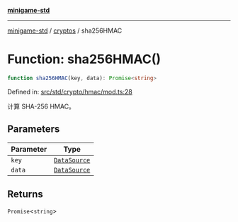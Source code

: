 [**minigame-std**](../../../README.md)

***

[minigame-std](../../../README.md) / [cryptos](../README.md) / sha256HMAC

# Function: sha256HMAC()

```ts
function sha256HMAC(key, data): Promise<string>
```

Defined in: [src/std/crypto/hmac/mod.ts:28](https://github.com/JiangJie/minigame-std/blob/fdb22241c47c2e98329a4c62befde728957e03ee/src/std/crypto/hmac/mod.ts#L28)

计算 SHA-256 HMAC。

## Parameters

| Parameter | Type |
| ------ | ------ |
| `key` | [`DataSource`](../../../type-aliases/DataSource.md) |
| `data` | [`DataSource`](../../../type-aliases/DataSource.md) |

## Returns

`Promise`\<`string`\>
